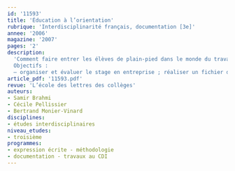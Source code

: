 ```yaml
---
id: '11593'
title: 'Éducation à l’orientation'
rubrique: 'Interdisciplinarité français, documentation [3e]'
annee: '2006'
magazine: '2007'
pages: '2'
description: 
  'Comment faire entrer les élèves de plain-pied dans le monde du travail en leur apportant les compétences nécessaires pour rédiger un rapport de stage, puis une fiche de métier. Cet article retrace une expérimentation menée avec deux classes de troisième en interdisciplinarité et transposable dans tout établissement.
  Objectifs :
  – organiser et évaluer le stage en entreprise ; réaliser un fichier des métiers.'
article_pdf: '11593.pdf'
revue: 'L’école des lettres des collèges'
auteurs:
- Samir Brahmi
- Cécile Pellissier
- Bertrand Monier-Vinard
disciplines:
- études interdisciplinaires
niveau_etudes:
- troisième
programmes:
- expression écrite - méthodologie
- documentation - travaux au CDI
---
```

